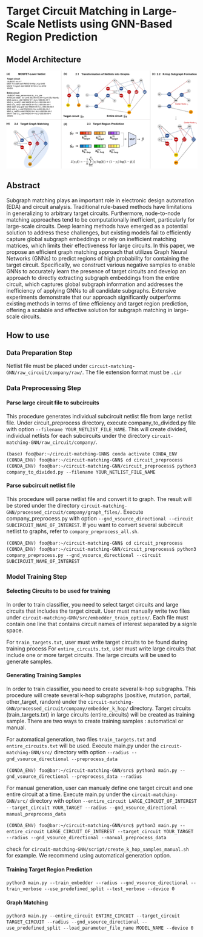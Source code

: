 # Target Circuit Matching in Large-Scale Netlists using GNN-Based Region Prediction

## Model Architecture 
![architecture2_page-0001](./Architecture.jpg)

## Abstract
Subgraph matching plays an important role in electronic design automation (EDA) and circuit analysis. 
Traditional rule-based methods have limitations in generalizing to arbitrary target circuits. Furthermore, node-to-node matching approaches tend to be computationally inefficient, particularly for large-scale circuits.
Deep learning methods have emerged as a potential solution to address these challenges, but existing models fail to efficiently capture global subgraph embeddings or rely on inefficient matching matrices, which limits their effectiveness for large circuits. In this paper, we propose an efficient graph matching approach that utilizes Graph Neural Networks (GNNs) to predict regions of high probability for containing the target circuit.
Specifically, we construct various negative samples to enable GNNs to accurately learn the presence of target circuits and develop an approach to directly extracting subgraph embeddings from the entire circuit, which captures global subgraph information and addresses the inefficiency of applying GNNs to all candidate subgraphs.
Extensive experiments demonstrate that our approach significantly outperforms existing methods in terms of time efficiency and target region prediction, offering a scalable and effective solution for subgraph matching in large-scale circuits.

## How to use
### Data Preparation Step
Netlist file must be placed under `circuit-matching-GNN/raw_circuit/company/raw/`. The file extension format must be `.cir`

### Data Preprocessing Step
#### Parse large circuit file to subcircuits
This procedure generates individual subcircuit netlist file from large netlist file. Under circuit_preprocess directory, execute company_to_divided.py file with option `--filename YOUR_NETLIST_FILE_NAME`. This will create divided, individual netlists for each subcircuits under the directory `circuit-matching-GNN/raw_circuit/company/`.

```console
(base) foo@bar:~/circuit-matching-GNN$ conda activate CONDA_ENV
(CONDA_ENV) foo@bar:~/circuit-matching-GNN$ cd circuit_preprocess
(CONDA_ENV) foo@bar:~/circuit-matching-GNN/circuit_preprocess$ python3 company_to_divided.py --filename YOUR_NETLIST_FILE_NAME
```

#### Parse subcircuit netlist file
This procedure will parse netlist file and convert it to graph. The result will be stored under the directory `circuit-matching-GNN/processed_circuit/company/graph_files/`. Execute company_preprocess.py with option `--gnd_vsource_directional --circuit SUBCIRCUIT_NAME_OF_INTEREST`. If you want to convert several subcircuit netlist to graphs, refer to `company_preprocess_all.sh`.

```console
(CONDA_ENV) foo@bar:~/circuit-matching-GNN$ cd circuit_preprocess
(CONDA_ENV) foo@bar:~/circuit-matching-GNN/circuit_preprocess$ python3 company_preprocess.py --gnd_vsource_directional --circuit SUBCIRCUIT_NAME_OF_INTEREST
```

### Model Training Step
#### Selecting Circuits to be used for training
In order to train classifier, you need to select target circuits and large circuits that includes the target circuit. 
User must manually write two files under `circuit-matching-GNN/src/embedder_train_option/`. Each file must contain one line that contains circuit names of interest separated by a signle space.

For `train_targets.txt`, user must write target circuits to be found during training process
For `entire_circuits.txt`, user must write large circuits that include one or more target circuits. The large circuits will be used to generate samples.

#### Generating Training Samples
In order to train classifier, you need to create several k-hop subgraphs. This procedure will create several k-hop subgraphs (positive, mutation, partail, other_target, random) under the `circuit-matching-GNN/processed_circuit/company/embedder_k_hop/` directory. Target circuits (train_targets.txt) in large circuits (entire_circuits) will be created as training sample. There are two ways to create training samples : automatical or manual.

For automatical generation, two files `train_targets.txt` and `entire_circuits.txt` will be used.
Execute main.py under the `circuit-matching-GNN/src/` directory with option `--radius --gnd_vsource_directional --preprocess_data`
```console
(CONDA_ENV) foo@bar:~/circuit-matching-GNN/src$ python3 main.py --gnd_vsource_directional --preprocess_data --radius
```

For manual generation, user can manualy define one target circuit and one entire circuit at a time. Execute main.py under the `circuit-matching-GNN/src/` directory with option `--entire_circuit LARGE_CIRCUIT_OF_INTEREST --target_circuit YOUR_TARGET --radius --gnd_vsource_directional --manual_preprocess_data`
```console
(CONDA_ENV) foo@bar:~/circuit-matching-GNN/src$ python3 main.py --entire_circuit LARGE_CIRCUIT_OF_INTEREST --target_circuit YOUR_TARGET --radius --gnd_vsource_directional --manual_preprocess_data
```
check for `circuit-matching-GNN/script/create_k_hop_samples_manual.sh` for example. We recommend using automatical generation option.


#### Training Target Region Prediction
```console
python3 main.py --train_embedder --radius --gnd_vsource_directional --train_verbose --use_predefined_split --test_verbose --device 0
```

#### Graph Matching
```console
python3 main.py --entire_circuit ENTIRE_CIRCUIT --target_circuit TARGET_CIRCUIT --radius --gnd_vsource_directional --use_predefined_split --load_parameter_file_name MODEL_NAME --device 0
```
